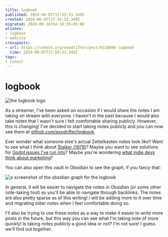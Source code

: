 ```yaml
---
title: logbook
published: 2024-06-07T17:55:33.349Z
created: 2024-06-07T17:55:33.349Z
migrated: 2024-09-16T04:10:29-05:00
aliases:
- logbook
- website
crossposts:
- url: https://cohost.org/exodrifter/post/6318896-logbook
  time: 2024-06-07T17:55:33.349Z
tags:
- cohost
---
```


# logbook

![the logbook logo](20240607175533-logo.png)

As a streamer, I've been asked on occasion if I would share the notes I am taking on stream with everyone. I haven't in the past because I would also take notes that I wasn't sure I felt comfortable sharing publicly. However, this is changing! I've decided to start taking notes publicly and you can now see them at [github.com/exodrifter/logbook](https://github.com/exodrifter/logbook).

Ever wonder what someone else's actual Zettelkasten notes look like? Want to see what I think about [Stalker (1979)](../notes/stalker.md)? Maybe you want to see solutions for [Godot issues I've run into](../tags/godot.md)? Maybe you're wondering [what indie devs think about marketing](../notes/marketing.md)?

You can also open this vault in Obsidian to see the graph, if you fancy that:

![a screenshot of the obsidian graph for the logbook](20240607175533-graph.png)

In general, it will be easier to navigate the notes in Obsidian (or some other note-taking tool) as you'll be able to navigate through backlinks. The notes are also pretty sparse as of this writing! I will be adding more to it over time and migrating older notes when I feel comfortable doing so.

I'll also be trying to use these notes as a way to make it easier to write more posts in the future, but this way you can see what I'm taking note of more quickly! Is taking notes publicly a good idea or not? I'm not sure! I guess we'll find out together.
